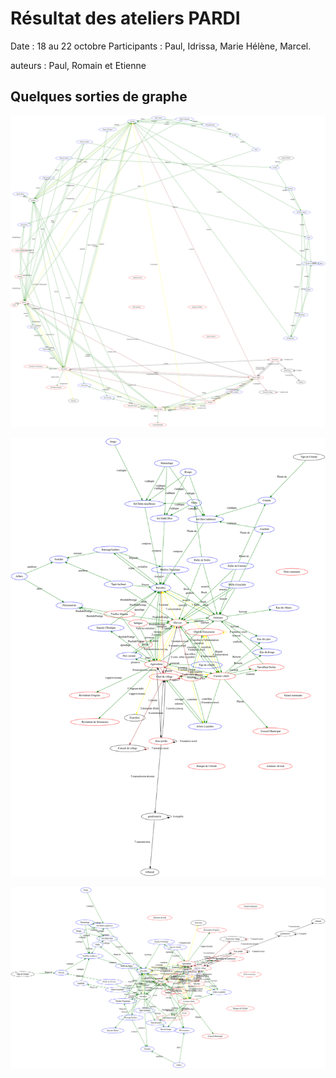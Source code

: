 # Résultat des ateliers PARDI

Date : 18 au 22 octobre
Participants : Paul, Idrissa, Marie Hélène, Marcel.

auteurs : Paul, Romain et Etienne


## Quelques sorties de graphe

![algo circo](img/pardi_circo.svg)

![algo circo](img/pardi_fdp.svg)

![algo circo](img/pardi_sfdp.svg)
